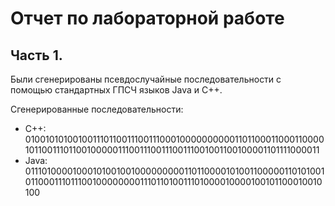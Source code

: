 # Отчет по лабораторной работе

## Часть 1.

Были сгенерированы псевдослучайные последовательности с помощью стандартных ГПСЧ языков Java и C++.

Сгенерированные последовательности:

- C++:
    01001010100100111011001110011100010000000000110110001100011000010110011101100100000111001110011100111001001100100001101111000011
- Java:
    01110100001000101001001000000000110110000101001100000110101001011000111011100100000000111011010011101000010000100101100010010100